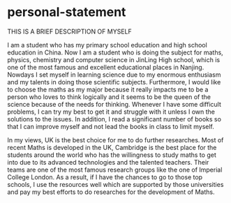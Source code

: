 # personal-statement
THIS IS A BRIEF DESCRIPTION OF MYSELF

I am a student who has my primary school education and high school education in China. Now I am a student who is doing the subject for maths, physics, chemistry and computer science in JinLing High school, which is one of the most famous and excellent educational places in Nanjing. Nowdays I set myself in learning science due to my enormous enthusiasm and my talents in doing those scientific subjects. Furthermore, I would like to choose the maths as my major because it really impacts me to be a person who loves to think logically and it seems to be the queen of the science because of the needs for thinking. Whenever I have some difficult problems, I can try my best to get it and struggle with it unless I own the solutions to the issues. In addition, I read a significant number of books so that I can improve myself and not lead the books in class to limit myself.

In my views, UK is the best choice for me to do further researches. Most of recent Maths is developed in the UK, Cambridge is the best place for the students around the world who has the willingness to study maths to get into due to its advanced technologies and the talented teachers. Their teams are one of the most famous research groups like the one of Imperial College London. As a result, if I have the chances to go to those top schools, I use the resources well which are supported by those universities and pay my best efforts to do researches for the development of Maths.
